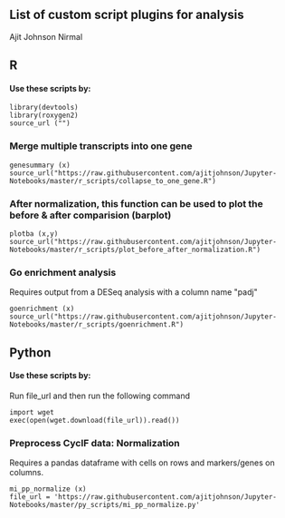 ## List of custom script plugins for analysis
Ajit Johnson Nirmal

## R
#### Use these scripts by:
~~~~
library(devtools)
library(roxygen2)
source_url ("")
~~~~

### Merge multiple transcripts into one gene
~~~~
genesummary (x)
source_url("https://raw.githubusercontent.com/ajitjohnson/Jupyter-Notebooks/master/r_scripts/collapse_to_one_gene.R")
~~~~

### After normalization, this function can be used to plot the before & after comparision (barplot)
~~~~
plotba (x,y)
source_url("https://raw.githubusercontent.com/ajitjohnson/Jupyter-Notebooks/master/r_scripts/plot_before_after_normalization.R")
~~~~

### Go enrichment analysis
Requires output from a DESeq analysis with a column name "padj"
~~~~
goenrichment (x)
source_url("https://raw.githubusercontent.com/ajitjohnson/Jupyter-Notebooks/master/r_scripts/goenrichment.R")
~~~~


## Python
#### Use these scripts by:
Run file_url and then run the following command
~~~~
import wget
exec(open(wget.download(file_url)).read())
~~~~

### Preprocess CycIF data: Normalization
Requires a pandas dataframe with cells on rows and markers/genes on columns.
~~~~
mi_pp_normalize (x)
file_url = 'https://raw.githubusercontent.com/ajitjohnson/Jupyter-Notebooks/master/py_scripts/mi_pp_normalize.py'
~~~~
